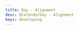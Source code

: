 ```yaml
---
title: Day - Alignment
desc: QCalendarDay - Alignment
keys: developing
---
```


<example-viewer
  title="Alignment"
  file="DayAlignment"
  codepen-title="QCalendarDay"
/>

